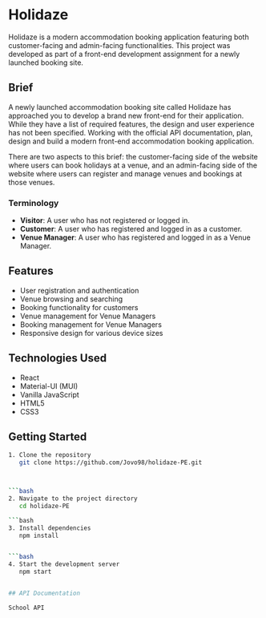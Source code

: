 # Holidaze

Holidaze is a modern accommodation booking application featuring both customer-facing and admin-facing functionalities. This project was developed as part of a front-end development assignment for a newly launched booking site.

## Brief

A newly launched accommodation booking site called Holidaze has approached you to develop a brand new front-end for their application. While they have a list of required features, the design and user experience has not been specified. Working with the official API documentation, plan, design and build a modern front-end accommodation booking application.

There are two aspects to this brief: the customer-facing side of the website where users can book holidays at a venue, and an admin-facing side of the website where users can register and manage venues and bookings at those venues.

### Terminology

- **Visitor**: A user who has not registered or logged in.
- **Customer**: A user who has registered and logged in as a customer.
- **Venue Manager**: A user who has registered and logged in as a Venue Manager.

## Features

- User registration and authentication
- Venue browsing and searching
- Booking functionality for customers
- Venue management for Venue Managers
- Booking management for Venue Managers
- Responsive design for various device sizes

## Technologies Used

- React
- Material-UI (MUI)
- Vanilla JavaScript
- HTML5
- CSS3

## Getting Started

```bash
1. Clone the repository
   git clone https://github.com/Jovo98/holidaze-PE.git



```bash
2. Navigate to the project directory
   cd holidaze-PE

```bash
3. Install dependencies
   npm install


```bash
4. Start the development server
   npm start


## API Documentation

School API

